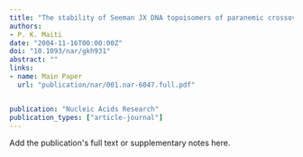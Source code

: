 ```yaml
---
title: "The stability of Seeman JX DNA topoisomers of paranemic crossover (PX) molecules as a function of crossover number"
authors:
- P. K. Maiti
date: "2004-11-16T00:00:00Z"
doi: "10.1093/nar/gkh931"
abstract: ""
links:
- name: Main Paper
  url: "publication/nar/001.nar-6047.full.pdf" 


publication: "Nucleic Acids Research"
publication_types: ["article-journal"]
---
```


Add the publication's full text or supplementary notes here.
